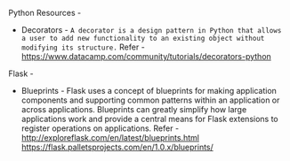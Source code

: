 Python Resources -

* Decorators -
```A decorator is a design pattern in Python that allows a user to add new functionality to an existing object without modifying its structure.```
Refer - https://www.datacamp.com/community/tutorials/decorators-python







Flask - 

* Blueprints - Flask uses a concept of blueprints for making application components and supporting common patterns within an application or across applications. Blueprints can greatly simplify how large applications work and provide a central means for Flask extensions to register operations on applications. 
Refer - http://exploreflask.com/en/latest/blueprints.html
        https://flask.palletsprojects.com/en/1.0.x/blueprints/
